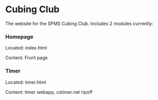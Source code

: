 # Cubing Club
The website for the SPMS Cubing Club. Includes 2 modules currently:

### Homepage
Located: index.html

Content: Front page
### Timer
Located: timer.html

Content: timer webapp, cstimer.net ripoff
